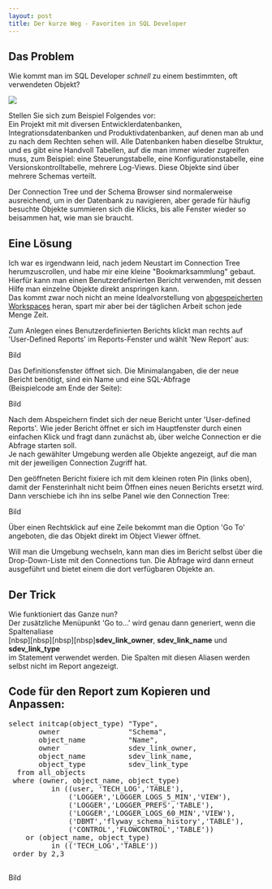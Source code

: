 ```yaml
--- 
layout: post
title: Der kurze Weg - Favoriten in SQL Developer
---
```


## Das Problem
<p>Wie kommt man im SQL Developer <em>schnell</em> zu einem bestimmten, oft verwendeten Objekt?</p>
<img src="{{site.url}}/images/ricardo-gomez-angel-520343-unsplash_3-0e2ec18e.png" style="display: block; margin: auto;" />

<p>Stellen Sie sich zum Beispiel Folgendes vor:<br>Ein Projekt mit mit diversen Entwicklerdatenbanken, Integrationsdatenbanken und Produktivdatenbanken, auf denen man ab und zu nach dem Rechten sehen will. Alle Datenbanken haben dieselbe Struktur, und es gibt eine Handvoll Tabellen, auf die man immer wieder zugreifen muss, zum Beispiel: eine Steuerungstabelle, eine Konfigurationstabelle, eine Versionskontrolltabelle, mehrere Log-Views. Diese Objekte sind über mehrere Schemas verteilt.</p>
<p>Der Connection Tree und der Schema Browser sind normalerweise ausreichend, um in der Datenbank zu navigieren, aber gerade für häufig besuchte Objekte summieren sich die Klicks, bis alle Fenster wieder so beisammen hat, wie man sie braucht.</p>

## Eine Lösung

Ich war es irgendwann leid, nach jedem Neustart im Connection Tree herumzuscrollen, und habe mir eine kleine "Bookmarksammlung" gebaut. Hierfür kann man einen Benutzerdefinierten Bericht verwenden, mit dessen Hilfe man einzelne Objekte direkt anspringen kann.     
Das kommt zwar noch nicht an meine Idealvorstellung von <a href="https://apex.oracle.com/pls/apex/f?p=43135:7:::NO:RP,7:P7_ID:361" target="_blank">abgespeicherten Workspaces</a> heran, spart mir aber bei der täglichen Arbeit schon jede Menge Zeit.    

Zum Anlegen eines Benutzerdefinierten Berichts klickt man rechts auf 'User-Defined Reports' im Reports-Fenster und wählt 'New Report' aus:

Bild

Das Definitionsfenster öffnet sich. Die Minimalangaben, die der neue Bericht benötigt, sind ein Name und eine SQL-Abfrage       
(Beispielcode am Ende der Seite):

Bild

Nach dem Abspeichern findet sich der neue Bericht unter 'User-defined Reports'. Wie jeder Bericht öffnet er sich im Hauptfenster durch einen einfachen Klick und fragt dann zunächst ab, über welche Connection er die Abfrage starten soll.    
Je nach gewählter Umgebung werden alle Objekte angezeigt, auf die man mit der jeweiligen Connection Zugriff hat.    
    
Den geöffneten Bericht fixiere ich mit dem kleinen roten Pin (links oben), damit der Fensterinhalt nicht beim Öffnen eines neuen Berichts ersetzt wird. Dann verschiebe ich ihn ins selbe Panel wie den Connection Tree:

Bild

Über einen Rechtsklick auf eine Zeile bekommt man die Option 'Go To' angeboten, die das Objekt direkt im Object Viewer öffnet.    

Will man die Umgebung wechseln, kann man dies im Bericht selbst über die Drop-Down-Liste mit den Connections tun. Die Abfrage wird dann erneut ausgeführt und bietet einem die dort verfügbaren Objekte an.

## Der Trick

Wie funktioniert das Ganze nun?    
Der zusätzliche Menüpunkt 'Go to...' wird genau dann generiert, wenn die Spaltenaliase    
[nbsp][nbsp][nbsp][nbsp]**sdev_link_owner**, **sdev_link_name** und **sdev_link_type**     
im Statement verwendet werden. Die Spalten mit diesen Aliasen werden selbst nicht im Report angezeigt.

## Code für den Report zum Kopieren und Anpassen:

<pre>
select initcap(object_type) "Type",
       owner                "Schema",
       object_name          "Name",
       owner                sdev_link_owner,
       object_name          sdev_link_name,
       object_type          sdev_link_type
  from all_objects
 where (owner, object_name, object_type) 
          in ((user, 'TECH_LOG','TABLE'),
              ('LOGGER','LOGGER_LOGS_5_MIN','VIEW'),
              ('LOGGER','LOGGER_PREFS','TABLE'),
              ('LOGGER','LOGGER_LOGS_60_MIN','VIEW'),
              ('DBMT','flyway_schema_history','TABLE'),
              ('CONTROL','FLOWCONTROL','TABLE'))
    or (object_name, object_type) 
          in (('TECH_LOG','TABLE'))
 order by 2,3
 </pre>
 
 Bild
